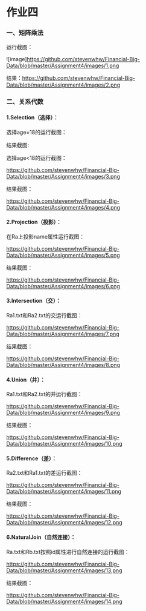 # 作业四

### 一、矩阵乘法

运行截图：

![image]https://github.com/stevenwhw/Financial-Big-Data/blob/master/Assignment4/images/1.png

结果：https://github.com/stevenwhw/Financial-Big-Data/blob/master/Assignment4/images/2.png

### 二、关系代数

#### 1.Selection（选择）：

选择age=18的运行截图：

结果截图:

选择age<18的运行截图：

https://github.com/stevenwhw/Financial-Big-Data/blob/master/Assignment4/images/3.png

结果截图：

https://github.com/stevenwhw/Financial-Big-Data/blob/master/Assignment4/images/4.png

#### 2.Projection（投影）：

在Ra上投影name属性运行截图：

https://github.com/stevenwhw/Financial-Big-Data/blob/master/Assignment4/images/5.png

结果截图：

https://github.com/stevenwhw/Financial-Big-Data/blob/master/Assignment4/images/6.png

#### 3.Intersection（交）：

Ra1.txt和Ra2.txt的交运行截图：

https://github.com/stevenwhw/Financial-Big-Data/blob/master/Assignment4/images/7.png

结果截图：

https://github.com/stevenwhw/Financial-Big-Data/blob/master/Assignment4/images/8.png

#### 4.Union（并）：

Ra1.txt和Ra2.txt的并运行截图：

https://github.com/stevenwhw/Financial-Big-Data/blob/master/Assignment4/images/9.png

结果截图：

https://github.com/stevenwhw/Financial-Big-Data/blob/master/Assignment4/images/10.png

#### 5.Difference（差）：

Ra2.txt和Ra1.txt的差运行截图：

https://github.com/stevenwhw/Financial-Big-Data/blob/master/Assignment4/images/11.png

结果截图：

https://github.com/stevenwhw/Financial-Big-Data/blob/master/Assignment4/images/12.png

#### 6.NaturalJoin（自然连接）：

Ra.txt和Rb.txt按照id属性进行自然连接的运行截图：

https://github.com/stevenwhw/Financial-Big-Data/blob/master/Assignment4/images/13.png

结果截图：

https://github.com/stevenwhw/Financial-Big-Data/blob/master/Assignment4/images/14.png

